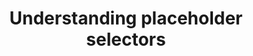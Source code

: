 ---
external    : http://thesassway.com/intermediate/understanding-placeholder-selectors
title       : Understanding placeholder selectors
tags        : [CSS, Sass]
intro       : Sass provides us with a number of helpful tools to share code between CSS rules. In my first article written for <a href="http://thesassway.com/">thesassway.com</a>, I’ll talk about a relatively new feature in Sass called placeholder selectors. Looking at how to use this feature correctly, cover some problems that may occur, and examine how it differs from other approaches.
---